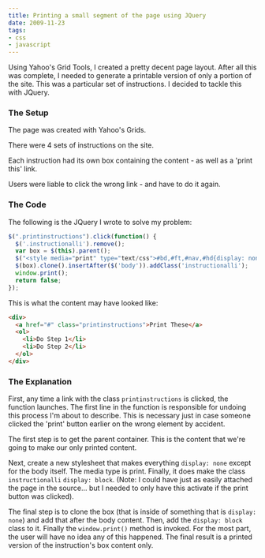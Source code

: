 ```yaml
---
title: Printing a small segment of the page using JQuery
date: 2009-11-23
tags:
- css
- javascript
---
```

Using Yahoo's Grid Tools, I created a pretty decent page layout.  After all this was complete, I needed to generate a printable version of only a portion of the site.  This was a particular set of instructions.  I decided to tackle this with JQuery.

<!--more-->

### The Setup

The page was created with Yahoo's Grids.

There were 4 sets of instructions on the site.

Each instruction had its own box containing the content - as well as a 'print this' link.

Users were liable to click the wrong link - and have to do it again.

### The Code

The following is the JQuery I wrote to solve my problem:

```javascript
$(".printinstructions").click(function() {
  $('.instructionalli').remove();
  var box = $(this).parent();
  $("<style media="print" type="text/css">#bd,#ft,#nav,#hd{display: none}a.printinstructions{display:none}.instructionalli{display:block}</style>").appendTo($('head'));
  $(box).clone().insertAfter($('body')).addClass('instructionalli');
  window.print();
  return false;
});
```
    
This is what the content may have looked like:

```html
<div>
  <a href="#" class="printinstructions">Print These</a>
  <ol>
    <li>Do Step 1</li>
    <li>Do Step 2</li>
  </ol>
</div>
```
    
### The Explanation

First, any time a link with the class `printinstructions` is clicked, the function launches.  The first line in the function is responsible for undoing this process I'm about to describe.  This is necessary just in case someone clicked the 'print' button earlier on the wrong element by accident.

The first step is to get the parent container.  This is the content that we're going to make our only printed content.

Next, create a new stylesheet that makes everything `display: none` except for the body itself.  The media type is print.  Finally, it does make the class `instructionalli` `display: block`.  (Note: I could have just as easily attached the page in the source... but I needed to only have this activate if the print button was clicked).

The final step is to clone the box (that is inside of something that is `display: none`) and add that after the body content.  Then, add the `display: block` class to it.  Finally the `window.print()` method is invoked.  For the most part, the user will have no idea any of this happened.  The final result is a printed version of the instruction's box content only.
